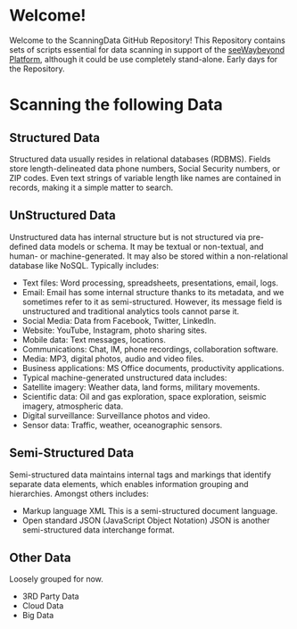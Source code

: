 # Welcome!
Welcome to the ScanningData GitHub Repository! This Repository contains sets of scripts essential for data scanning in support of the [seeWaybeyond Platform](https://www.seewaybeyond.com), although it could be use completely stand-alone.  Early days for the Repository.
# Scanning the following Data
## Structured Data
Structured data usually resides in relational databases (RDBMS). Fields store length-delineated data phone numbers, Social Security numbers, or ZIP codes. Even text strings of variable length like names are contained in records, making it a simple matter to search.
## UnStructured Data
Unstructured data has internal structure but is not structured via pre-defined data models or schema. It may be textual or non-textual, and human- or machine-generated. It may also be stored within a non-relational database like NoSQL. Typically includes:
* Text files: Word processing, spreadsheets, presentations, email, logs.
* Email: Email has some internal structure thanks to its metadata, and we sometimes refer to it as semi-structured. However, its message field is unstructured and traditional analytics tools cannot parse it.
* Social Media: Data from Facebook, Twitter, LinkedIn.
* Website: YouTube, Instagram, photo sharing sites.
* Mobile data: Text messages, locations.
* Communications: Chat, IM, phone recordings, collaboration software.
* Media: MP3, digital photos, audio and video files.
* Business applications: MS Office documents, productivity applications.
* Typical machine-generated unstructured data includes:
* Satellite imagery: Weather data, land forms, military movements.
* Scientific data: Oil and gas exploration, space exploration, seismic imagery, atmospheric data.
* Digital surveillance: Surveillance photos and video.
* Sensor data: Traffic, weather, oceanographic sensors.
## Semi-Structured Data
Semi-structured data maintains internal tags and markings that identify separate data elements, which enables information grouping and hierarchies. Amongst others includes:
* Markup language XML This is a semi-structured document language. 
* Open standard JSON (JavaScript Object Notation) JSON is another semi-structured data interchange format. 
## Other Data
Loosely grouped for now.
* 3RD Party Data
* Cloud Data
* Big Data 

